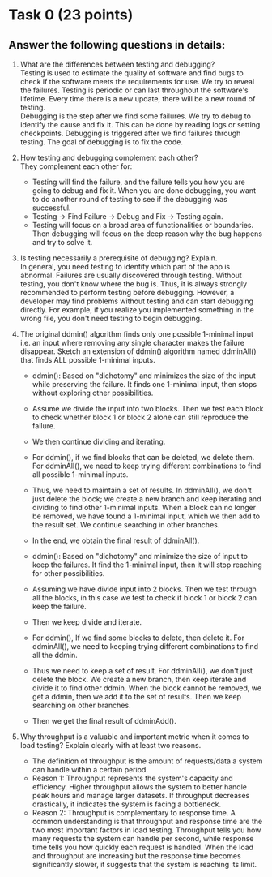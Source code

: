# Task 0 (23 points)

## Answer the following questions in details:

1. What are the differences between testing and debugging?\
Testing is used to estimate the quality of software and find bugs to check if the software meets the requirements for use. We try to reveal the failures. Testing is periodic or can last throughout the software's lifetime. Every time there is a new update, there will be a new round of testing.\
Debugging is the step after we find some failures. We try to debug to identify the cause and fix it. This can be done by reading logs or setting checkpoints. Debugging is triggered after we find failures through testing. The goal of debugging is to fix the code.

2. How testing and debugging complement each other?\
They complement each other for:
    - Testing will find the failure, and the failure tells you how you are going to debug and fix it. When you are done debugging, you want to do another round of testing to see if the debugging was successful.
    - Testing → Find Failure → Debug and Fix → Testing again.
    - Testing will focus on a broad area of functionalities or boundaries. Then debugging will focus on the deep reason why the bug happens and try to solve it.

3. Is testing necessarily a prerequisite of debugging? Explain.\
In general, you need testing to identify which part of the app is abnormal. Failures are usually discovered through testing. Without testing, you don't know where the bug is. Thus, it is always strongly recommended to perform testing before debugging. However, a developer may find problems without testing and can start debugging directly. For example, if you realize you implemented something in the wrong file, you don't need testing to begin debugging.

4. The original ddmin() algorithm finds only one possible 1-minimal input i.e. an input where removing any single character makes the failure disappear. Sketch an extension of ddmin() algorithm named ddminAll() that finds ALL possible 1-minimal inputs.
    - ddmin(): Based on "dichotomy" and minimizes the size of the input while preserving the failure. It finds one 1-minimal input, then stops without exploring other possibilities.
    - Assume we divide the input into two blocks. Then we test each block to check whether block 1 or block 2 alone can still reproduce the failure.
    - We then continue dividing and iterating.
    - For ddmin(), if we find blocks that can be deleted, we delete them. For ddminAll(), we need to keep trying different combinations to find all possible 1-minimal inputs.
    - Thus, we need to maintain a set of results. In ddminAll(), we don't just delete the block; we create a new branch and keep iterating and dividing to find other 1-minimal inputs. When a block can no longer be removed, we have found a 1-minimal input, which we then add to the result set. We continue searching in other branches.
    - In the end, we obtain the final result of ddminAll().



    - ddmin(): Based on "dichotomy" and minimize the size of input to keep the failures. It find the 1-minimal input, then it will stop reaching for other possibilities. 
    - Assuming we have divide input into 2 blocks. Then we test through all the blocks, in this case we test to check if block 1 or block 2 can keep the failure. 
    - Then we keep divide and iterate. 
    - For ddmin(), If we find some blocks to delete, then delete it. For ddminAll(), we need to keeping trying different combinations to find all the ddmin. 
    - Thus we need to keep a set of result. For ddminAll(), we don't just delete the block. We create a new branch, then keep iterate and divide it to find other ddmin. When the block cannot be removed, we get a ddmin, then we add it to the set of results. Then we keep searching on other branches. 
    - Then we get the final result of ddminAdd().

5. Why throughput is a valuable and important metric when it comes to load testing? Explain clearly with at least two reasons.
    - The definition of throughput is the amount of requests/data a system can handle within a certain period.
    - Reason 1: Throughput represents the system's capacity and efficiency. Higher throughput allows the system to better handle peak hours and manage larger datasets. If throughput decreases drastically, it indicates the system is facing a bottleneck.
    - Reason 2: Throughput is complementary to response time. A common understanding is that throughput and response time are the two most important factors in load testing. Throughput tells you how many requests the system can handle per second, while response time tells you how quickly each request is handled. When the load and throughput are increasing but the response time becomes significantly slower, it suggests that the system is reaching its limit.